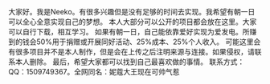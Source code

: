 大家好。我是Neeko。有很多兴趣但是没有足够的时间去实现。我希望有朝一日可以全心全意实现自己的梦想。
本人大部分可以公开的项目都会放在这里。大家可以自行下载，相互学习。
如果有朝一日，自己能依靠爱好实现为爱发电。所赚到的钱会50%用于捐赠或开展同好活动、25%成本、25%个人收入。
可能这里会有很多项目并不是本人制作，但是会在上传之后注明来源与连接。如果侵权，请联系本人删除。
最后，希望大家都可以找到自己最喜欢做的事情。
联系方式：QQ：1509749367。全网同名：妮蔻大王现在可帅气惹
